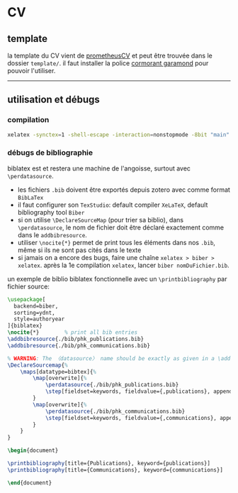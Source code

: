 # CV

## template

la template du CV vient de [prometheusCV](https://github.com/chrisby/prometheusCV)
et peut être trouvée dans le dossier `template/`. il faut installer la police
[cormorant garamond](https://github.com/CatharsisFonts/Cormorant) pour pouvoir l'utiliser.

---

## utilisation et débugs

### compilation

```bash
xelatex -synctex=1 -shell-escape -interaction=nonstopmode -8bit "main".tex
```

### débugs de bibliographie

biblatex est et restera une machine de l'angoisse, surtout avec `\perdatasource`. 
- les fichiers `.bib` doivent être exportés depuis zotero avec comme format 
  `BibLaTex`
- il faut configurer son `TexStudio`: default compiler `XeLaTeX`, default 
  bibliography tool `Biber`
- si on utilise `\DeclareSourceMap` (pour trier sa biblio), dans `\perdatasource`,
  le nom de fichier doit être déclaré exactement comme dans le `addbibresource`.
- utiliser `\nocite{*}` permet de print tous les éléments dans nos `.bib`, même
  si ils ne sont pas cités dans le texte
- si jamais on a encore des bugs, faire une chaîne `xelatex > biber > xelatex`.
  après la 1e compilation `xelatex`, lancer `biber nomDuFichier.bib`.

un exemple de biblio biblatex fonctionnelle avec un `\printbibliography` par
fichier source:
```tex
\usepackage[
  backend=biber,
  sorting=ydnt,
  style=authoryear
]{biblatex}
\nocite{*}        % print all bib entries
\addbibresource{./bib/phk_publications.bib}
\addbibresource{./bib/phk_communications.bib}

% WARNING: The 〈datasource〉 name should be exactly as given in a \addresource macro defining a data source for the document. are allowed within a \map element.
\DeclareSourcemap{%
	\maps[datatype=bibtex]{%
		\map[overwrite]{%
			\perdatasource{./bib/phk_publications.bib}
			\step[fieldset=keywords, fieldvalue={,publications}, append]
		}
		\map[overwrite]{%
			\perdatasource{./bib/phk_communications.bib}
			\step[fieldset=keywords, fieldvalue={,communications}, append]
		}
	}
}

\begin{document}

\printbibliography[title={Publications}, keyword={publications}]
\printbibliography[title={Communications}, keyword={communications}]

\end{document}
```
